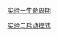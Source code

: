 [实验一生命周期](https://github.com/csuhong/2017236114_Android/tree/master/%E5%AE%9E%E9%AA%8C%E4%B8%80%20%E7%94%9F%E5%91%BD%E5%91%A8%E6%9C%9F)

[实验二启动模式](https://github.com/csuhong/2017236114_Android/tree/master/%E5%AE%9E%E9%AA%8C%E4%BA%8C%20%E5%90%AF%E5%8A%A8%E6%A8%A1%E5%BC%8F)